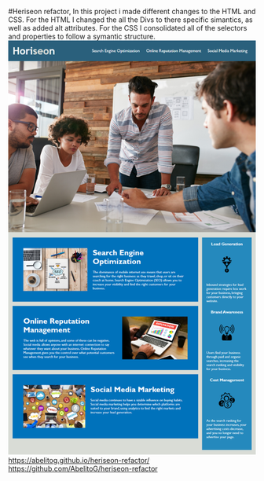 #Heriseon refactor, In this project i made different changes to the HTML and CSS. For the HTML I changed the all the Divs to there specific simantics, as well as added alt attributes. For the CSS I consolidated all of the selectors and properties to follow a symantic structure.
![heriseon](./assets/01-html-css-git-homework-demo.png)
https://abelitog.github.io/heriseon-refactor/
https://github.com/AbelitoG/heriseon-refactor
